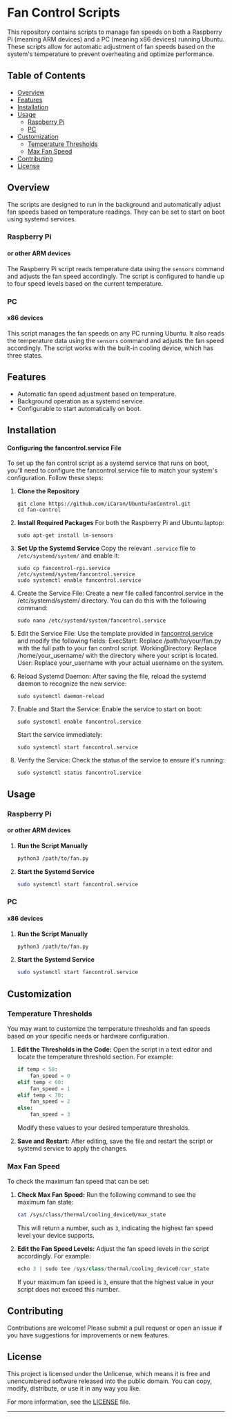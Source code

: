 # Fan Control Scripts

This repository contains scripts to manage fan speeds on both a Raspberry Pi (meaning ARM devices) and a PC (meaning x86 devices) running Ubuntu. These scripts allow for automatic adjustment of fan speeds based on the system's temperature to prevent overheating and optimize performance.

## Table of Contents
- [Overview](#overview)
- [Features](#features)
- [Installation](#installation)
- [Usage](#usage)
  - [Raspberry Pi](#raspberry-pi)
  - [PC](#PC)
- [Customization](#customization)
  - [Temperature Thresholds](#temperature-thresholds)
  - [Max Fan Speed](#max-fan-speed)
- [Contributing](#contributing)
- [License](#license)

## Overview

The scripts are designed to run in the background and automatically adjust fan speeds based on temperature readings. They can be set to start on boot using systemd services.

### Raspberry Pi 
#### or other ARM devices
The Raspberry Pi script reads temperature data using the `sensors` command and adjusts the fan speed accordingly. The script is configured to handle up to four speed levels based on the current temperature.

### PC
#### x86 devices
This script manages the fan speeds on any PC running Ubuntu. It also reads the temperature data using the `sensors` command and adjusts the fan speed accordingly. The script works with the built-in cooling device, which has three states.

## Features
- Automatic fan speed adjustment based on temperature.
- Background operation as a systemd service.
- Configurable to start automatically on boot.

## Installation

#### Configuring the fancontrol.service File

To set up the fan control script as a systemd service that runs on boot, you'll need to configure the fancontrol.service file to match your system's configuration. Follow these steps:

1. **Clone the Repository**
   ```
   git clone https://github.com/iCaran/UbuntuFanControl.git
   cd fan-control
   ```

2. **Install Required Packages**
   For both the Raspberry Pi and Ubuntu laptop:
   ```
   sudo apt-get install lm-sensors
   ```

3. **Set Up the Systemd Service**
   Copy the relevant `.service` file to `/etc/systemd/system/` and enable it:
   ```
   sudo cp fancontrol-rpi.service /etc/systemd/system/fancontrol.service
   sudo systemctl enable fancontrol.service
   ```
   
 4.   Create the Service File:
        Create a new file called fancontrol.service in the /etc/systemd/system/ directory.
        You can do this with the following command:

      ```
      sudo nano /etc/systemd/system/fancontrol.service
      ```
  
  5.  Edit the Service File:
        Use the template provided in [fancontrol.service](https://github.com/iCaran/UbuntuFanControl/blob/main/fancontrol.service) and modify the following fields:
            ExecStart: Replace /path/to/your/fan.py with the full path to your fan control script.
            WorkingDirectory: Replace /home/your_username/ with the directory where your script is located.
            User: Replace your_username with your actual username on the system.

   6. Reload Systemd Daemon:
        After saving the file, reload the systemd daemon to recognize the new service:

      ```
      sudo systemctl daemon-reload
      ```

    
  7. Enable and Start the Service:
        Enable the service to start on boot:

        ```
        sudo systemctl enable fancontrol.service
        ```
        Start the service immediately:

        ```
        sudo systemctl start fancontrol.service
        ```
        
  8. Verify the Service:
        Check the status of the service to ensure it's running:

        ```
        sudo systemctl status fancontrol.service
        ```

## Usage

### Raspberry Pi
#### or other ARM devices
1. **Run the Script Manually**
   ```bash
   python3 /path/to/fan.py
   ```

2. **Start the Systemd Service**
   ```bash
   sudo systemctl start fancontrol.service
   ```

### PC
#### x86 devices
1. **Run the Script Manually**
   ```bash
   python3 /path/to/fan.py
   ```

2. **Start the Systemd Service**
   ```bash
   sudo systemctl start fancontrol.service
   ```

## Customization

### Temperature Thresholds

You may want to customize the temperature thresholds and fan speeds based on your specific needs or hardware configuration. 

1. **Edit the Thresholds in the Code:**
   Open the script in a text editor and locate the temperature threshold section. For example:
   ```python
   if temp < 50:
       fan_speed = 0
   elif temp < 60:
       fan_speed = 1
   elif temp < 70:
       fan_speed = 2
   else:
       fan_speed = 3
   ```
   Modify these values to your desired temperature thresholds.

2. **Save and Restart:**
   After editing, save the file and restart the script or systemd service to apply the changes.

### Max Fan Speed

To check the maximum fan speed that can be set:

1. **Check Max Fan Speed:**
   Run the following command to see the maximum fan state:
   ```bash
   cat /sys/class/thermal/cooling_device0/max_state
   ```
   This will return a number, such as `3`, indicating the highest fan speed level your device supports.

2. **Edit the Fan Speed Levels:**
   Adjust the fan speed levels in the script accordingly. For example:
   ```python
   echo 3 | sudo tee /sys/class/thermal/cooling_device0/cur_state
   ```
   If your maximum fan speed is `3`, ensure that the highest value in your script does not exceed this number.

## Contributing

Contributions are welcome! Please submit a pull request or open an issue if you have suggestions for improvements or new features.

## License

This project is licensed under the Unlicense, which means it is free and unencumbered software released into the public domain. You can copy, modify, distribute, or use it in any way you like.

For more information, see the [LICENSE](LICENSE) file.

---
